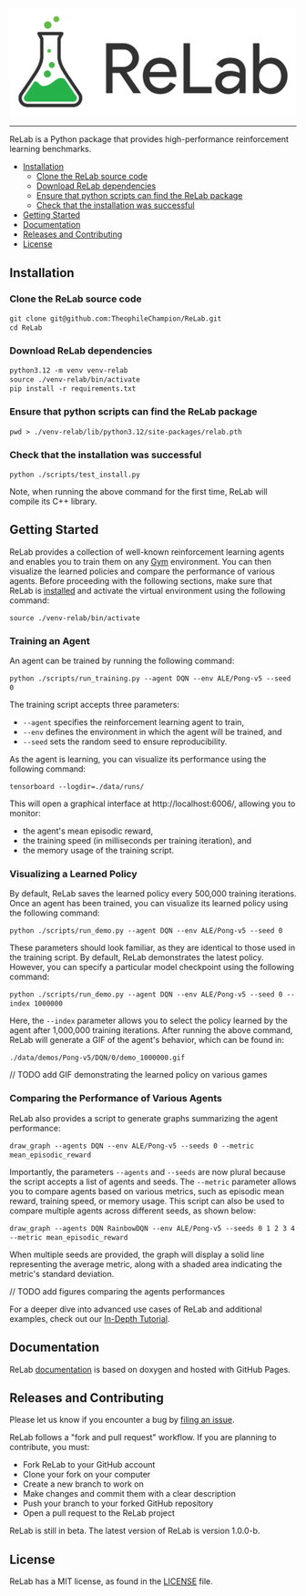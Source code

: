 ![ReLab Logo](relab-logo.png)

--------------------------------------------------------------------------------

ReLab is a Python package that provides high-performance reinforcement learning benchmarks.

<!-- toc -->
- [Installation](#installation)
  - [Clone the ReLab source code](#clone-the-relab-source-code)
  - [Download ReLab dependencies](#download-relab-dependencies)
  - [Ensure that python scripts can find the ReLab package](#ensure-that-python-scripts-can-find-the-relab-package)
  - [Check that the installation was successful](#check-that-the-installation-was-successful)
- [Getting Started](#getting-started)
- [Documentation](#documentation)
- [Releases and Contributing](#releases-and-contributing)
- [License](#license)
<!-- tocstop -->

## Installation

### Clone the ReLab source code

```
git clone git@github.com:TheophileChampion/ReLab.git
cd ReLab
```

### Download ReLab dependencies

```
python3.12 -m venv venv-relab
source ./venv-relab/bin/activate
pip install -r requirements.txt
```

### Ensure that python scripts can find the ReLab package

```
pwd > ./venv-relab/lib/python3.12/site-packages/relab.pth
```

### Check that the installation was successful

```
python ./scripts/test_install.py
```

Note, when running the above command for the first time, ReLab will compile its C++ library.

## Getting Started

ReLab provides a collection of well-known reinforcement learning agents and enables you to train them on any [Gym](https://gymnasium.farama.org/) environment.
You can then visualize the learned policies and compare the performance of various agents. 
Before proceeding with the following sections, make sure that ReLab is [installed](#installation) and activate the virtual environment using the following command:
```
source ./venv-relab/bin/activate
```

### Training an Agent

An agent can be trained by running the following command:
```
python ./scripts/run_training.py --agent DQN --env ALE/Pong-v5 --seed 0
```
The training script accepts three parameters:
- `--agent` specifies the reinforcement learning agent to train,
- `--env` defines the environment in which the agent will be trained, and
- `--seed` sets the random seed to ensure reproducibility.

As the agent is learning, you can visualize its performance using the following command:
```
tensorboard --logdir=./data/runs/
```
This will open a graphical interface at http://localhost:6006/, allowing you to monitor:
- the agent's mean episodic reward,
- the training speed (in milliseconds per training iteration), and
- the memory usage of the training script.

### Visualizing a Learned Policy

By default, ReLab saves the learned policy every 500,000 training iterations.
Once an agent has been trained, you can visualize its learned policy using the following command:
```
python ./scripts/run_demo.py --agent DQN --env ALE/Pong-v5 --seed 0
```
These parameters should look familiar, as they are identical to those used in the training script.
By default, ReLab demonstrates the latest policy.
However, you can specify a particular model checkpoint using the following command:
```
python ./scripts/run_demo.py --agent DQN --env ALE/Pong-v5 --seed 0 --index 1000000
```
Here, the `--index` parameter allows you to select the policy learned by the agent after 1,000,000 training iterations.
After running the above command, ReLab will generate a GIF of the agent's behavior, which can be found in:
```
./data/demos/Pong-v5/DQN/0/demo_1000000.gif
```

// TODO add GIF demonstrating the learned policy on various games

### Comparing the Performance of Various Agents

ReLab also provides a script to generate graphs summarizing the agent performance:
```
draw_graph --agents DQN --env ALE/Pong-v5 --seeds 0 --metric mean_episodic_reward
```
Importantly, the parameters `--agents` and `--seeds` are now plural because the script accepts a list of agents and seeds.
The `--metric` parameter allows you to compare agents based on various metrics, such as episodic mean reward, training speed, or memory usage.
This script can also be used to compare multiple agents across different seeds, as shown below:
```
draw_graph --agents DQN RainbowDQN --env ALE/Pong-v5 --seeds 0 1 2 3 4 --metric mean_episodic_reward
```
When multiple seeds are provided, the graph will display a solid line representing the average metric, along with a shaded area indicating the metric's standard deviation.

// TODO add figures comparing the agents performances

For a deeper dive into advanced use cases of ReLab and additional examples, check out our [In-Depth Tutorial](TUTORIAL.md).

## Documentation

ReLab [documentation](https://TheophileChampion.github.com/ReLab/) is based on doxygen and hosted with GitHub Pages.

## Releases and Contributing

Please let us know if you encounter a bug by [filing an issue](https://github.com/TheophileChampion/ReLab/issues).

ReLab follows a "fork and pull request" workflow. If you are planning to contribute, you must:
- Fork ReLab to your GitHub account
- Clone your fork on your computer
- Create a new branch to work on
- Make changes and commit them with a clear description
- Push your branch to your forked GitHub repository
- Open a pull request to the ReLab project

ReLab is still in beta. The latest version of ReLab is version 1.0.0-b.

## License

ReLab has a MIT license, as found in the [LICENSE](LICENSE) file.
